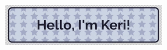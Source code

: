 <picture>
  <source media="(prefers-color-scheme: dark)" srcset="https://github.com/kerichdev/kerichdev/blob/actualpage/banner1-dark.gif?raw=true">
  <source media="(prefers-color-scheme: light)" srcset="https://github.com/kerichdev/kerichdev/blob/actualpage/banner1-light.gif?raw=true">
  <img alt="Shows an illustrated sun in light color mode and a moon with stars in dark color mode." src="https://github.com/kerichdev/kerichdev/blob/actualpage/banner1-light.gif?raw=true">
</picture>

